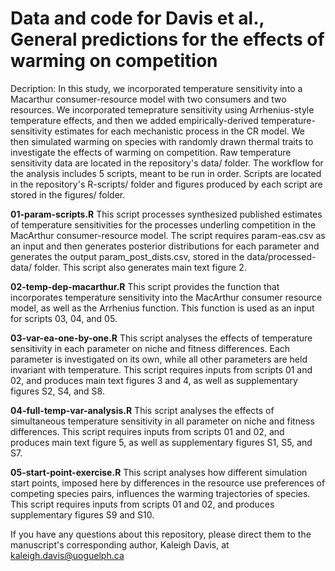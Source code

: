 # Data and code for Davis et al., General predictions for the effects of warming on competition

Decription:
In this study, we incorporated temperature sensitivity into a Macarthur consumer-resource model with two consumers and two resources. We incorporated temeprature sensitivity using Arrhenius-style temperature effects, and then we added empirically-derived temperature-sensitivity estimates for each mechanistic process in the CR model.  We then simulated warming on species with randomly drawn thermal traits to investigate the effects of warming on competition. Raw temperature sensitivity data are located in the repository's data/ folder. The workflow for the analysis includes 5 scripts, meant to be run in order. Scripts are located in the repository's R-scripts/ folder and figures produced by each script are stored in the figures/ folder.

**01-param-scripts.R**
This script processes synthesized published estimates of temperature sensitivities for the processes underling competition in the MacArthur consumer-resource model. The script requires param-eas.csv as an input and then generates posterior distributions for each parameter and generates the output param_post_dists.csv, stored in the data/processed-data/ folder. This script also generates main text figure 2.

**02-temp-dep-macarthur.R**
This script provides the function that incorporates temperature sensitivity into the MacArthur consumer resource model, as well as the Arrhenius function. This function is used as an input for scripts 03, 04, and 05.

**03-var-ea-one-by-one.R**
This script analyses the effects of temperature sensitivity in each parameter on niche and fitness differences. Each parameter is investigated on its own, while all other parameters are held invariant with temperature. This script requires inputs from scripts 01 and 02, and produces main text figures 3 and 4, as well as supplementary figures S2, S4, and S8.

**04-full-temp-var-analysis.R**
This script analyses the effects of simultaneous temperature sensitivity in all parameter on niche and fitness differences. This script requires inputs from scripts 01 and 02, and produces main text figure 5, as well as supplementary figures S1, S5, and S7.

**05-start-point-exercise.R**
This script analyses how different simulation start points, imposed here by differences in the resource use preferences of competing species pairs, influences the warming trajectories of species. This script requires inputs from scripts 01 and 02, and produces supplementary figures S9 and S10.

If you have any questions about this repository, please direct them to the manuscript's corresponding author, Kaleigh Davis, at kaleigh.davis@uoguelph.ca
